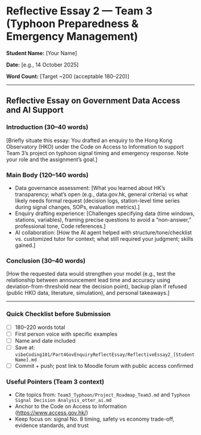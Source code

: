 # Reflective Essay 2 — Team 3 (Typhoon Preparedness & Emergency Management)

**Student Name:** [Your Name]

**Date:** [e.g., 14 October 2025]

**Word Count:** [Target ~200 (acceptable 180–220)]

---

## Reflective Essay on Government Data Access and AI Support

### Introduction (30–40 words)
[Briefly situate this essay: You drafted an enquiry to the Hong Kong Observatory (HKO) under the Code on Access to Information to support Team 3’s project on typhoon signal timing and emergency response. Note your role and the assignment’s goal.]

### Main Body (120–140 words)
- Data governance assessment: [What you learned about HK’s transparency; what’s open (e.g., data.gov.hk, general criteria) vs what likely needs formal request (decision logs, station-level time series during signal changes, SOPs, evaluation metrics).]
- Enquiry drafting experience: [Challenges specifying data (time windows, stations, variables), framing precise questions to avoid a “non-answer,” professional tone, Code references.]
- AI collaboration: [How the AI agent helped with structure/tone/checklist vs. customized tutor for context; what still required your judgment; skills gained.]

### Conclusion (30–40 words)
[How the requested data would strengthen your model (e.g., test the relationship between announcement lead time and accuracy using deviation-from-threshold near the decision point), backup plan if refused (public HKO data, literature, simulation), and personal takeaways.]

---

### Quick Checklist before Submission
- [ ] 180–220 words total
- [ ] First person voice with specific examples
- [ ] Name and date included
- [ ] Save at: `vibeCoding101/Part4GovEnquiryReflectEssay/ReflectiveEssay2_[StudentName].md`
- [ ] Commit + push; post link to Moodle forum with public access confirmed

### Useful Pointers (Team 3 context)
- Cite topics from: `Team3_Typhoon/Project_Roadmap_Team3.md` and `Typhoon Signal Decision Analysis_otter_ai.md`
- Anchor to the Code on Access to Information (https://www.access.gov.hk/)
- Keep focus on: signal No. 8 timing, safety vs economy trade-off, evidence standards, and trust
